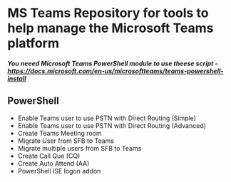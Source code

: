 # MS Teams Repository for tools to help manage the Microsoft Teams platform

##### You neeed Microsoft Teams PowerShell module to use theese script - https://docs.microsoft.com/en-us/microsoftteams/teams-powershell-install

## PowerShell
* Enable Teams user to use PSTN with Direct Routing (Simple)
* Enable Teams user to use PSTN with Direct Routing (Advanced)
* Create Teams Meeting room
* Migrate User from SFB to Teams
* Migrate multiple users from SFB to Teams
* Create Call Que (CQ)
* Create Auto Attend (AA)
* PowerShell ISE logon addon



